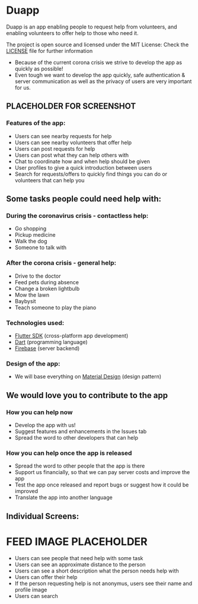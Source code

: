 # Duapp

Duapp is an app enabling people to request help from volunteers, and enabling volunteers to offer help to those who need it.

The project is open source and licensed under the MIT License:
Check the [LICENSE](LICENSE) file for further information

- Because of the current corona crisis we strive to develop the app as quickly as possible!
- Even tough we want to develop the app quickly, safe authentication & server communication as well as the privacy of users are very important for us.

## PLACEHOLDER FOR SCREENSHOT

### Features of the app:

- Users can see nearby requests for help
- Users can see nearby volunteers that offer help
- Users can post requests for help
- Users can post what they can help others with
- Chat to coordinate how and when help should be given
- User profiles to give a quick introduction between users
- Search for requests/offers to quickly find things you can do or volunteers that can help you

## Some tasks people could need help with:

### During the coronavirus crisis - contactless help:

- Go shopping
- Pickup medicine
- Walk the dog
- Someone to talk with

### After the corona crisis - general help:

- Drive to the doctor
- Feed pets during absence
- Change a broken lightbulb
- Mow the lawn
- Baybysit
- Teach someone to play the piano

### Technologies used:

- [Flutter SDK](https://flutter.dev/) (cross-platform app development)
- [Dart](https://dart.dev/) (programming language)
- [Firebase](https://firebase.google.com/) (server backend)

### Design of the app:

- We will base everything on [Material Design](https://material.io/design/) (design pattern)

## We would love you to contribute to the app

### How you can help now

- Develop the app with us!
- Suggest features and enhancements in the Issues tab
- Spread the word to other developers that can help

### How you can help once the app is released

- Spread the word to other people that the app is there
- Support us financially, so that we can pay server costs and improve the app
- Test the app once released and report bugs or suggest how it could be improved
- Translate the app into another language

## Individual Screens:

# FEED IMAGE PLACEHOLDER

- Users can see people that need help with some task
- Users can see an approximate distance to the person
- Users can see a short description what the person needs help with
- Users can offer their help
- If the person requesting help is not anonymus, users see their name and profile image
- Users can search

